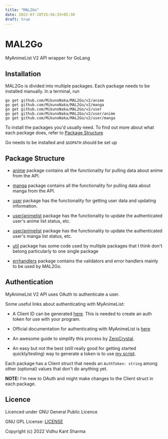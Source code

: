 ```yaml
---
title: "MAL2Go"
date: 2022-07-10T15:56:33+05:30
draft: true
---
```


# MAL2Go
MyAnimeList V2 API wrapper for GoLang

## Installation
MAL2Go is divided into multiple packages. Each package needs to be installed manually.
In a terminal, run
```
go get github.com/MikunoNaka/MAL2Go/v2/anime
go get github.com/MikunoNaka/MAL2Go/v2/manga
go get github.com/MikunoNaka/MAL2Go/v2/user
go get github.com/MikunoNaka/MAL2Go/v2/user/anime
go get github.com/MikunoNaka/MAL2Go/v2/user/manga
```
To install the packages you'd usually need. To find out more about what each package does, refer to [Package Structure](#Package-Structure)

Go needs to be installed and `$GOPATH` should be set up

## Package Structure
- [anime](anime) package
contains all the functionality for pulling data about anime from the API.

- [manga](manga) package
contains all the functionality for pulling data about manga from the API.

- [user](user) package
has the functionality for getting user data and updating information.

- [user/animelist](user/anime) package
has the functionality to update the authenticated user's anime list status, etc.

- [user/animelist](user/anime) package
has the functionality to update the authenticated user's manga list status, etc.

- [util](util) package has some code used 
by multiple packages that I think don't belong particularly to one single package

- [errhandlers](errhandlers) package
contains the validators and error handlers mainly to be used by MAL2Go.

## Authentication
MyAnimeList V2 API uses OAuth to authenticate a user.

Some useful links about authenticating with MyAnimeList:
- A Client ID can be generated [here](https://myanimelist.net/apiconfig).
This is needed to create an auth token for use with your program.

- Official documentation for authenticating with MyAnimeList is [here](https://myanimelist.net/apiconfig/references/authorization)

- An awesome guide to simplify this process by [ZeroCrystal](https://myanimelist.net/blog.php?eid=835707).

- An easy but not the best (still really good for getting started quickly/testing)
way to generate a token is to use [my script](https://github.com/MikunoNaka/mal-authtoken-generator).

Each package has a Client struct that needs an `AuthToken: string` among other (optional)
values that don't do anything yet. 

**NOTE:** I'm new to OAuth and might make changes to the Client struct in each package.

## Licence
Licenced under GNU General Public Licence

GNU GPL License: [LICENSE](LICENSE)

Copyright (c) 2022 Vidhu Kant Sharma

